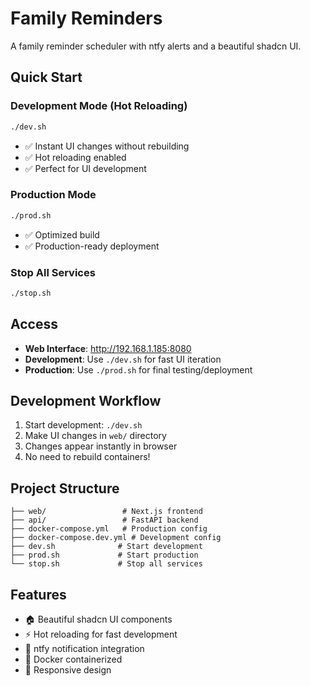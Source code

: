 # Family Reminders

A family reminder scheduler with ntfy alerts and a beautiful shadcn UI.

## Quick Start

### Development Mode (Hot Reloading)
```bash
./dev.sh
```
- ✅ Instant UI changes without rebuilding
- ✅ Hot reloading enabled
- ✅ Perfect for UI development

### Production Mode
```bash
./prod.sh
```
- ✅ Optimized build
- ✅ Production-ready deployment

### Stop All Services
```bash
./stop.sh
```

## Access
- **Web Interface**: http://192.168.1.185:8080
- **Development**: Use `./dev.sh` for fast UI iteration
- **Production**: Use `./prod.sh` for final testing/deployment

## Development Workflow

1. Start development: `./dev.sh`
2. Make UI changes in `web/` directory
3. Changes appear instantly in browser
4. No need to rebuild containers!

## Project Structure
```
├── web/                 # Next.js frontend
├── api/                 # FastAPI backend
├── docker-compose.yml   # Production config
├── docker-compose.dev.yml # Development config
├── dev.sh              # Start development
├── prod.sh             # Start production
└── stop.sh             # Stop all services
```

## Features
- 🏠 Beautiful shadcn UI components
- ⚡ Hot reloading for fast development
- 🔔 ntfy notification integration
- 🐳 Docker containerized
- 📱 Responsive design